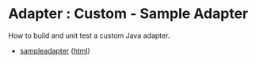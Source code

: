 # Adapter : Custom - Sample Adapter

How to build and unit test a custom Java adapter.

* [sampleadapter](src/site/markdown/index.md) ([html](https://plord12.github.io/samples/10.4.0/adapter/custom/sampleadapter/))
